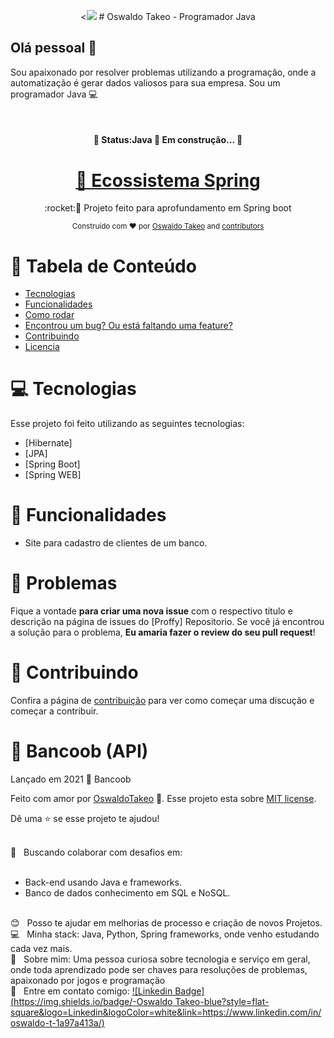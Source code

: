 <p align="center"><<img width="auto" src="https://avatars.githubusercontent.com/u/69210314?s=460&u=3b6b02b366e462ec1b3e4e06ec2c21badac7c92d&v=4</p>

<h1 align="center">
# Oswaldo Takeo - Programador Java  </h1>

## Olá pessoal 👋
Sou apaixonado por resolver problemas utilizando a programação, onde a automatização é gerar dados valiosos para sua empresa.
Sou um programador Java :computer:

  &nbsp;
  <h4 align="center"> 
	🚧  Status:Java 🚀 Em construção...  🚧
  </h4>
  
  <h1 align="center">
    <a href="https://spring.io/projects/spring-boot">🔗 Ecossistema Spring</a>
  </h1>

<p align="center">:rocket:🚀  Projeto feito para aprofundamento em Spring boot </p>

<p align="center">
   
 </p>

<div align="center">
  <sub>Construído com ❤︎ por
    <a href="https://github.com/Osv-1">Oswaldo Takeo</a> and
    <a href="https://github.com/Osv-1">
      contributors
    </a>
  </sub>
</div>


# :pushpin: Tabela de Conteúdo

* [Tecnologias](#computer-tecnologias)
* [Funcionalidades](#rocket-funcionalidades)
* [Como rodar](#construction_worker-como-rodar)
* [Encontrou um bug? Ou está faltando uma feature?](#bug-problemas)
* [Contribuindo](#tada-contribuindo)
* [Licencia](#closed_book-licencia)


# :computer: Tecnologias
Esse projeto foi feito utilizando as seguintes tecnologias:

* [Hibernate]  
* [JPA]     
* [Spring Boot]     
* [Spring WEB]

# :rocket: Funcionalidades

* Site para cadastro de clientes de um banco.



# :bug: Problemas

Fique a vontade **para criar uma nova issue** com o respectivo titulo e descrição na página de issues do [Proffy] Repositorio. Se você já encontrou a solução para o problema, **Eu amaria fazer o review do seu pull request**!

# :tada: Contribuindo

Confira a página de [contribuição](./CONTRIBUTING.md) para ver como começar uma discução e começar a contribuir.

# :closed_book: Bancoob (API)

Lançado em 2021 :closed_book: Bancoob

Feito com amor por [OswaldoTakeo](https://github.com/Osv-1) 🚀.
Esse projeto esta sobre [MIT license](./LICENSE).


Dê uma ⭐️ se esse projeto te ajudou!

 <br/> :purple_heart: &nbsp; Buscando colaborar com desafios em:<br/>
 <br/>
  - Back-end usando Java e frameworks. <br/> 
  - Banco de dados conhecimento em SQL e NoSQL.
  
  
 <br/> :blush: &nbsp; Posso te ajudar em melhorias de processo e criação de novos Projetos.
 <br/> :computer: &nbsp; Minha stack: Java, Python, Spring frameworks, onde venho estudando cada vez mais.
 <br/> 💬  &nbsp; Sobre mim: Uma pessoa curiosa sobre tecnologia e serviço em geral, onde toda aprendizado pode ser chaves para resoluções de problemas, apaixonado por jogos e programação 
  <br/> :email: &nbsp; Entre em contato comigo: [![Linkedin Badge](https://img.shields.io/badge/-Oswaldo Takeo-blue?style=flat-square&logo=Linkedin&logoColor=white&link=https://www.linkedin.com/in/oswaldo-t-1a97a413a/)](https://www.linkedin.com/in/oswaldo-t-1a97a413a/)

#

